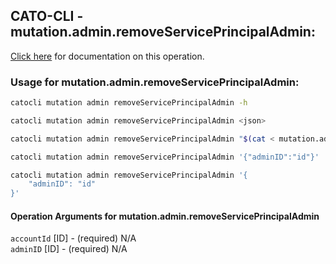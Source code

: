
## CATO-CLI - mutation.admin.removeServicePrincipalAdmin:
[Click here](https://api.catonetworks.com/documentation/#mutation-mutation.admin.removeServicePrincipalAdmin) for documentation on this operation.

### Usage for mutation.admin.removeServicePrincipalAdmin:

```bash
catocli mutation admin removeServicePrincipalAdmin -h

catocli mutation admin removeServicePrincipalAdmin <json>

catocli mutation admin removeServicePrincipalAdmin "$(cat < mutation.admin.removeServicePrincipalAdmin.json)"

catocli mutation admin removeServicePrincipalAdmin '{"adminID":"id"}'

catocli mutation admin removeServicePrincipalAdmin '{
    "adminID": "id"
}'
```

#### Operation Arguments for mutation.admin.removeServicePrincipalAdmin ####

`accountId` [ID] - (required) N/A    
`adminID` [ID] - (required) N/A    
